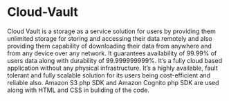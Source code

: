 # Cloud-Vault
Cloud Vault is a storage as a service solution for users by providing them unlimited storage for storing and accessing their data remotely and also providing them capability of downloading their data from anywhere and from any device over any network. It guarantees availability of 99.99% of users data along with durability of 99.999999999%. 
It’s a fully cloud based application without any physical infrastructure. It’s a highly available, fault tolerant and fully scalable solution for its users being cost-efficient and reliable also.
Amazon S3 php SDK and Amazon Cognito php SDK are used along with HTML and CSS in buliding of the code.
